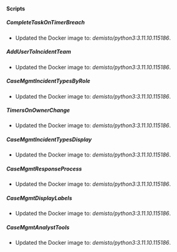 
#### Scripts

##### CompleteTaskOnTimerBreach
- Updated the Docker image to: *demisto/python3:3.11.10.115186*.




##### AddUserToIncidentTeam
- Updated the Docker image to: *demisto/python3:3.11.10.115186*.




##### CaseMgmtIncidentTypesByRole
- Updated the Docker image to: *demisto/python3:3.11.10.115186*.




##### TimersOnOwnerChange
- Updated the Docker image to: *demisto/python3:3.11.10.115186*.




##### CaseMgmtIncidentTypesDisplay
- Updated the Docker image to: *demisto/python3:3.11.10.115186*.




##### CaseMgmtResponseProcess
- Updated the Docker image to: *demisto/python3:3.11.10.115186*.




##### CaseMgmtDisplayLabels
- Updated the Docker image to: *demisto/python3:3.11.10.115186*.




##### CaseMgmtAnalystTools
- Updated the Docker image to: *demisto/python3:3.11.10.115186*.




